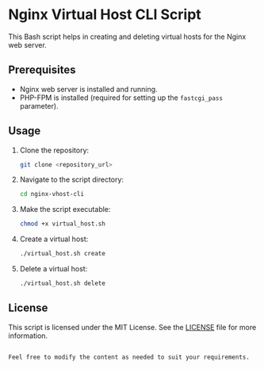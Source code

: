 
# Nginx Virtual Host CLI Script

This Bash script helps in creating and deleting virtual hosts for the Nginx web server.

## Prerequisites

- Nginx web server is installed and running.
- PHP-FPM is installed (required for setting up the `fastcgi_pass` parameter).

## Usage

1. Clone the repository:

   ```bash
   git clone <repository_url>
   ```

2. Navigate to the script directory:

   ```bash
   cd nginx-vhost-cli
   ```

3. Make the script executable:

   ```bash
   chmod +x virtual_host.sh
   ```

4. Create a virtual host:

   ```bash
   ./virtual_host.sh create
   ```

5. Delete a virtual host:

   ```bash
   ./virtual_host.sh delete
   ```

## License

This script is licensed under the MIT License. See the [LICENSE](LICENSE) file for more information.
```

Feel free to modify the content as needed to suit your requirements.
